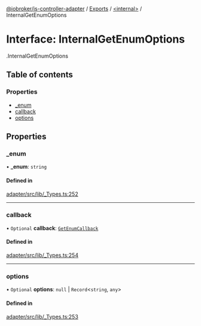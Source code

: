 [@iobroker/js-controller-adapter](../README.md) / [Exports](../modules.md) / [<internal\>](../modules/internal_.md) / InternalGetEnumOptions

# Interface: InternalGetEnumOptions

[<internal>](../modules/internal_.md).InternalGetEnumOptions

## Table of contents

### Properties

- [\_enum](internal_.InternalGetEnumOptions.md#_enum)
- [callback](internal_.InternalGetEnumOptions.md#callback)
- [options](internal_.InternalGetEnumOptions.md#options)

## Properties

### \_enum

• **\_enum**: `string`

#### Defined in

[adapter/src/lib/_Types.ts:252](https://github.com/ioBroker/ioBroker.js-controller/blob/3ea49298/packages/adapter/src/lib/_Types.ts#L252)

___

### callback

• `Optional` **callback**: [`GetEnumCallback`](../modules/internal_.md#getenumcallback)

#### Defined in

[adapter/src/lib/_Types.ts:254](https://github.com/ioBroker/ioBroker.js-controller/blob/3ea49298/packages/adapter/src/lib/_Types.ts#L254)

___

### options

• `Optional` **options**: ``null`` \| `Record`<`string`, `any`\>

#### Defined in

[adapter/src/lib/_Types.ts:253](https://github.com/ioBroker/ioBroker.js-controller/blob/3ea49298/packages/adapter/src/lib/_Types.ts#L253)
